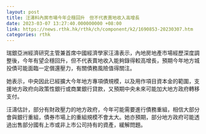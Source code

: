 ```yaml
---
layout: post
title: 汪濤料內房市場今年企穩回升　但不代表賣地收入高增長
date: 2023-03-07 13:27:40.000000000 +08:00
link: https://news.rthk.hk/rthk/ch/component/k2/1690853-20230307.htm
categories: rthk
---
```


瑞銀亞洲經濟研究主管兼首席中國經濟學家汪濤表示，內地房地產市場經歷深度調整後，今年有望企穩回升，但不代表賣地收入能夠錄得較高增長，預期今年地方城投債可能面臨一定償還壓力，有關債務風險值得關注。

她表示，中央因此已經擴大今年地方專項債規模，以及用作項目資本金的範圍，支援地方政府向政策性銀行或商業銀行貸款，又預期中央未來可能加大地方政府轉移支付。

汪濤估計，部分有財政壓力的地方政府，今年可能需要進行債務重組，相信大部分會與銀行重組，債券市場上的重組規模不會太大。她亦預期，部分地方政府可能透過出售部分國有上市或非上市公司持有的資產，緩解問題。
